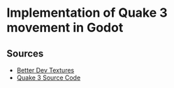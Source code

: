 # Implementation of Quake 3 movement in Godot

## Sources
* [Better Dev Textures](https://gamebanana.com/mods/download/7377)
* [Quake 3 Source Code](https://github.com/id-Software/Quake-III-Arena)